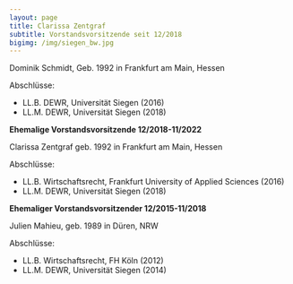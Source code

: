 ```yaml
---
layout: page
title: Clarissa Zentgraf
subtitle: Vorstandsvorsitzende seit 12/2018
bigimg: /img/siegen_bw.jpg
---
```


Dominik Schmidt,
Geb. 1992 in Frankfurt am Main, Hessen

Abschlüsse:

 * LL.B. DEWR, Universität Siegen (2016)
 * LL.M. DEWR, Universität Siegen (2018)
 

**Ehemalige Vorstandsvorsitzende 12/2018-11/2022**

Clarissa Zentgraf geb. 1992 in Frankfurt am Main, Hessen

Abschlüsse:

 * LL.B. Wirtschaftsrecht, Frankfurt University of Applied Sciences (2016)
 * LL.M. DEWR, Universität Siegen (2018)


**Ehemaliger Vorstandsvorsitzender 12/2015-11/2018**

Julien Mahieu, geb. 1989 in Düren, NRW

Abschlüsse:

  * LL.B. Wirtschaftsrecht, FH Köln (2012)
  * LL.M. DEWR, Universität Siegen (2014)
